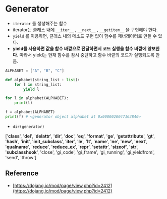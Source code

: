 # Generator
- `iterator` 를 생성해주는 함수
- iterator는 클래스 내에 `__iter__` , `__next__` , `__getitem__` 을 구현해야 한다.
- `yield` 를 이용하면, 클래스 내의 메소드 구현 없이 함수를 제너레이터로 만들 수 있다.
- **yield를 사용하면 값을 함수 바깥으로 전달하면서 코드 실행을 함수 바깥에 양보한다.** 따라서 yield는 현재 함수를 잠시 중단하고 함수 바깥의 코드가 실행되도록 만듬.

```python
ALPHABET = ["A", "B", "C"]

def alphabet(string_list : list):
    for l in string_list:
        yield l

for l in alphabet(ALPHABET):
    print(l)

f = alphabet(ALPHABET)
print(f) # <generator object alphabet at 0x0000020047163840>
```

- `dir(generator)`

['**class**', '**del**', '**delattr**', '**dir**', '**doc**', '**eq**', '**format**', '**ge**', '**getattribute**', '**gt**', '**hash**', '**init**', '**init_subclass**', '**iter**', '**le**', '**lt**', '**name**', '**ne**', '**new**', '**next**', '**qualname**', '**reduce**', '**reduce_ex**', '**repr**', '**setattr**', '**sizeof**', '**str**', '**subclasshook**', 'close', 'gi_code', 'gi_frame', 'gi_running', 'gi_yieldfrom', 'send', 'throw']

## Reference

- [https://dojang.io/mod/page/view.php?id=2412](https://dojang.io/mod/page/view.php?id=2412)
